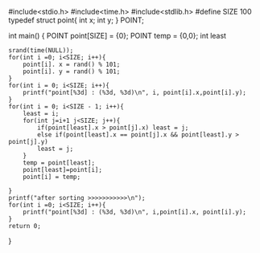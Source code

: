 #include<stdio.h>
#include<time.h>
#include<stdlib.h>
#define SIZE 100
typedef struct point{
    int x;
    int y;
} POINT;

int main()
{
    POINT point[SIZE] = {0};
    POINT temp = {0,0};
    int least
    
    srand(time(NULL));
    for(int i =0; i<SIZE; i++){
        point[i]. x = rand() % 101;
        point[i]. y = rand() % 101;
    }
    for(int i = 0; i<SIZE; i++){
        printf("point[%3d] : (%3d, %3d)\n", i, point[i].x,point[i].y);
    }
    for(int i = 0; i<SIZE - 1; i++){
        least = i;
        for(int j=i+1 j<SIZE; j++){
            if(point[least].x > point[j].x) least = j;
            else if(point[least].x == point[j].x && point[least].y > point[j].y)
            least = j;
        }
        temp = point[least];
        point[least]=point[i];
        point[i] = temp;
        
    }
    printf("after sorting >>>>>>>>>>>\n");
    for(int i =0; i<SIZE; i++){
        printf("point[%3d] : (%3d, %3d)\n", i,point[i].x, point[i].y);
    }
    return 0;
}
